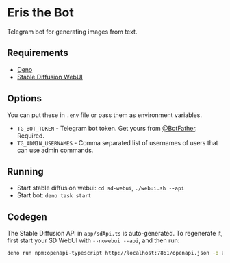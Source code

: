 # Eris the Bot

Telegram bot for generating images from text.

## Requirements

- [Deno](https://deno.land/)
- [Stable Diffusion WebUI](https://github.com/AUTOMATIC1111/stable-diffusion-webui/)

## Options

You can put these in `.env` file or pass them as environment variables.

- `TG_BOT_TOKEN` - Telegram bot token. Get yours from [@BotFather](https://t.me/BotFather).
  Required.
- `TG_ADMIN_USERNAMES` - Comma separated list of usernames of users that can use admin commands.

## Running

- Start stable diffusion webui: `cd sd-webui`, `./webui.sh --api`
- Start bot: `deno task start`

## Codegen

The Stable Diffusion API in `app/sdApi.ts` is auto-generated. To regenerate it, first start your SD
WebUI with `--nowebui --api`, and then run:

```sh
deno run npm:openapi-typescript http://localhost:7861/openapi.json -o app/sdApi.ts
```
